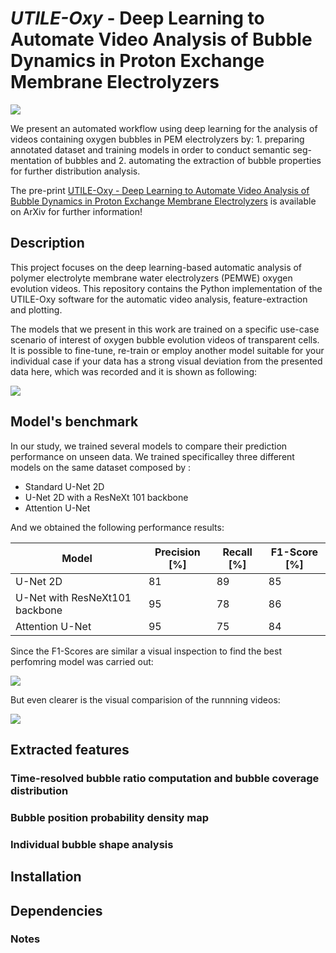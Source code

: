 # *UTILE-Oxy* - Deep Learning to Automate Video Analysis of Bubble Dynamics in Proton Exchange Membrane Electrolyzers

![](https://github.com/andyco98/UTILE-Oxy/blob/main/workflow.png)


We present  an automated workflow using deep learning for the analysis of videos containing oxygen bubbles in PEM electrolyzers by: 1. preparing annotated dataset and training models in order to conduct semantic seg- mentation of bubbles and 2. automating the extraction of bubble properties for further distribution analysis.

The pre-print [UTILE-Oxy - Deep Learning to Automate Video Analysis of Bubble Dynamics in Proton Exchange Membrane Electrolyzers](https://pubs.acs.org/) is available on ArXiv for further information!

## Description
This project focuses on the deep learning-based automatic analysis of polymer electrolyte membrane water electrolyzers (PEMWE) oxygen evolution videos. 
This repository contains the Python implementation of the UTILE-Oxy software for the automatic video analysis, feature-extraction and plotting.

The models that we present in this work are trained on a specific use-case scenario of interest of oxygen bubble evolution videos of transparent cells. It is possible to fine-tune, re-train or employ another model suitable for your individual case if your data has a strong visual deviation from the presented data here, which was recorded and it is shown as following:

![](https://github.com/andyco98/UTILE-Oxy/blob/main/workflow.png)

## Model's benchmark
In our study, we trained several models to compare their prediction performance on unseen data. We trained specificalley three different models on the same dataset composed by :
- Standard U-Net 2D
- U-Net 2D with a ResNeXt 101 backbone 
- Attention U-Net

And we obtained the following performance results:

| Model                           | Precision [%] | Recall [%] | F1-Score [%] |
|---------------------------------|----------------|------------|--------------|
| U-Net 2D                        | 81             | 89         | 85           |
| U-Net with ResNeXt101 backbone  | 95             | 78         | 86           |
| Attention U-Net                 | 95             | 75         | 84           |


Since the F1-Scores are similar a visual inspection to find the best perfomring model was carried out:

![](https://github.com/andyco98/UTILE-Oxy/blob/main/workflow.png)

But even clearer is the visual comparision of the runnning videos:

![](https://github.com/andyco98/UTILE-Oxy/blob/main/workflow.png)

## Extracted features

### Time-resolved bubble ratio computation and bubble coverage distribution

### Bubble position probability density map

### Individual bubble shape analysis

## Installation

## Dependencies

### Notes

